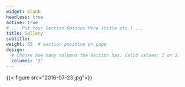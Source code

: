 ```yaml
---
widget: blank
headless: true
active: true
# ... Put Your Section Options Here (title etc.) ...
title: Gallery
subtitle:
weight: 55  # section position on page
design:
  # Choose how many columns the section has. Valid values: 1 or 2.
  columns: '2'
---
```

{{< figure src="2016-07-23.jpg">}}
